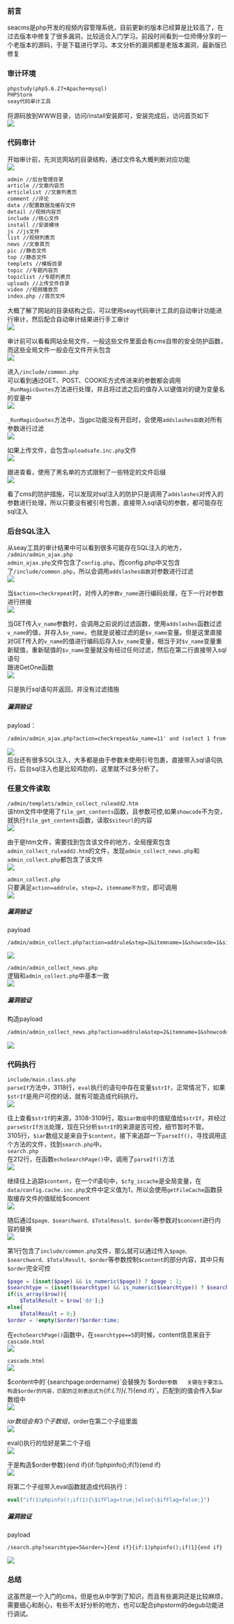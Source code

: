 ### 前言

seacms是php开发的视频内容管理系统，目前更新的版本已经算是比较高了，在过去版本中修复了很多漏洞，比较适合入门学习。前段时间看到一位师傅分享的一个老版本的源码，于是下载进行学习。本文分析的漏洞都是老版本漏洞，最新版已修复

### 审计环境

```markdown
phpstudy(php5.6.27+Apache+mysql)
PHPStorm
seay代码审计工具
```

将源码放到WWW目录，访问/install安装即可，安装完成后，访问首页如下  
![](https://shs3.b.qianxin.com/attack_forum/2021/12/attach-6937573bff852e86e7ab3f03f44580c710415e7c.png)

### 代码审计

开始审计前，先浏览网站的目录结构，通过文件名大概判断对应功能  
![](https://shs3.b.qianxin.com/attack_forum/2021/12/attach-ba21aff2f3e6f81d8a48605c60f5e8428db4d01f.png)

```markdown
admin //后台管理目录
article //文章内容页
articlelist //文章列表页
comment //评论
data //配置数据及缓存文件
detail //视频内容页
include //核心文件
install //安装模块
js //js文件
list //视频列表页
news //文章首页
pic //静态文件
top //静态文件
templets //模板目录
topic //专题内容页
topiclist //专题列表页
uploads //上传文件目录
video //视频播放页
index.php //首页文件
```

大概了解了网站的目录结构之后，可以使用seay代码审计工具的自动审计功能进行审计，然后配合自动审计结果进行手工审计  
![](https://shs3.b.qianxin.com/attack_forum/2021/12/attach-5512f0bb2b99bbf512925534bc77d6427c94ba43.png)

审计前可以看看网站全局文件，一般这些文件里面会有cms自带的安全防护函数，而这些全局文件一般会在文件开头包含  
![](https://shs3.b.qianxin.com/attack_forum/2021/12/attach-c971a53d5a5ce6e4dcbe6a3c448340bc4e2c7f64.png)

进入`/include/common.php`  
可以看到通过GET、POST、COOKIE方式传进来的参数都会调用`_RunMagicQuotes`方法进行处理，并且将过滤之后的值存入以键值对的键为变量名的变量中  
![](https://shs3.b.qianxin.com/attack_forum/2021/12/attach-873734eb2fc31065d6cf20172e708f0e87e5d4b7.png)

`_RunMagicQuotes`方法中，当gpc功能没有开启时，会使用`addslashes函数`对所有参数进行过滤  
![](https://shs3.b.qianxin.com/attack_forum/2021/12/attach-992cbb72684ce3901473f772b4c0d8bad3330384.png)

如果上传文件，会包含`uploadsafe.inc.php`文件  
![](https://shs3.b.qianxin.com/attack_forum/2021/12/attach-c19cb95a2cb4ec0e5ee3220f1a4e2dffab023e3d.png)

跟进查看，使用了黑名单的方式限制了一些特定的文件后缀  
![](https://shs3.b.qianxin.com/attack_forum/2021/12/attach-4beb730bcb15ebc5f931ea3aec5a13e3c64e8756.png)

看了cms的防护措施，可以发现对sql注入的防护只是调用了`addslashes`对传入的参数进行处理，所以只要没有被引号包裹，直接带入sql语句的参数，都可能存在sql注入

### 后台SQL注入

从seay工具的审计结果中可以看到很多可能存在SQL注入的地方，  
`/admin/admin_ajax.php`  
`admin_ajax.php`文件包含了`config.php`，而config.php中又包含了`/include/common.php`，所以会调用`addslashes函数`对参数进行过滤  
![](https://shs3.b.qianxin.com/attack_forum/2021/12/attach-2a1d2d11369e20fccfc7410ee3722c1287213393.png)

当`$action=checkrepeat`时，对传入的`参数v_name`进行编码处理，在下一行对参数进行拼接  
![](https://shs3.b.qianxin.com/attack_forum/2021/12/attach-c290c98e4e114f8bea1da8a3ab32fedef498db6a.png)

当GET传入`v_name`参数时，会调用之前说的过滤函数，使用`addslashes`函数过滤`v_name`的值，并存入`$v_name`，也就是说被过滤的是`$v_name`变量。但是这里直接对GET传入的`v_name`的值进行编码后存入`$v_name`变量，相当于对`$v_name`变量重新赋值，重新赋值的`$v_name`变量就没有经过任何过滤，然后在第二行直接带入sql语句  
跟进GetOne函数  
![](https://shs3.b.qianxin.com/attack_forum/2021/12/attach-017462ad0d1cc1439f12e5f033c05aa004c77c67.png)

只是执行sql语句并返回，并没有过滤措施

##### 漏洞验证

payload：

```markdown
/admin/admin_ajax.php?action=checkrepeat&v_name=11' and (select 1 from(select count(*),concat(0x7e,user(),0x7e,floor(rand(0)*2))x from information_schema.plugins group by x)a)-- &timestamp=1
```

![](https://shs3.b.qianxin.com/attack_forum/2021/12/attach-4b1f2875bb22a94193e999cb825d92668fe9f3ee.png)  
后台还有很多SQL注入，大多都是由于参数未使用引号包裹，直接带入sql语句执行，后台sql注入也是比较鸡肋的，这里就不过多分析了。

### 任意文件读取

`/admin/templets/admin_collect_ruleadd2.htm`  
该htm文件中使用了`file_get_contents`函数，且参数可控,如果`showcode`不为空，就执行`file_get_contents`函数，读取`$siteurl`的内容  
![](https://shs3.b.qianxin.com/attack_forum/2021/12/attach-74b6267ba7490344e2250cbee5ffd8e58b73ba50.png)

由于是htm文件，需要找到包含该文件的地方，全局搜索包含`admin_collect_ruleadd2.htm`的文件，发现`admin_collect_news.php`和`admin_collect.php`都包含了该文件  
![](https://shs3.b.qianxin.com/attack_forum/2021/12/attach-c0a6781db6209aaa9dda3a0f1bf14eda920edfef.png)

`admin_collect.php`  
只要满足`action=addrule`，`step=2`，`itemname不为空`，即可调用  
![](https://shs3.b.qianxin.com/attack_forum/2021/12/attach-925baf1a77aab7c5401b4eebbc9f73ab59a76f3f.png)

##### 漏洞验证

payload

```markdown
/admin/admin_collect.php?action=addrule&step=2&itemname=1&showcode=1&siteurl=C:\windows\win.ini
```

![](https://shs3.b.qianxin.com/attack_forum/2021/12/attach-0adacc1a54c3175a644e5168b5603a8d86cb98a8.png)

`/admin/admin_collect_news.php`  
逻辑和`admin_collect.php`中基本一致  
![](https://shs3.b.qianxin.com/attack_forum/2021/12/attach-0c5ce086352f297278a4247cc7e6e3b1ea419da3.png)

##### 漏洞验证

构造payload

```markdown
/admin/admin_collect_news.php?action=addrule&step=2&itemname=1&showcode=1&siteurl=C:\windows\win.ini
```

![](https://shs3.b.qianxin.com/attack_forum/2021/12/attach-bc641b1a0f5ce7185b34c0a829d82d7e195c40f2.png)

### 代码执行

`include/main.class.php`  
`parseIf`方法中，3118行，`eval`执行的语句中存在变量`$strIf`，正常情况下，如果`$strIf`是用户可控的话，就有可能造成代码执行。  
![](https://shs3.b.qianxin.com/attack_forum/2021/12/attach-6d2b3f6f46fddbb3fb7cd8794993128fb3a21cca.png)

往上查看`$strIf`的来源，3108-3109行，取`$iar数组`中的值赋值给`$strIf`，并经过`parseStrIf方法`处理，现在只分析`$strIf`的来源是否可控，细节暂时不管。  
3105行，`$iar`数组又是来自于`$content`，接下来追踪一下`parseIf()`，寻找调用这个方法的文件，找到`search.php`中。  
`search.php`  
在212行，在函数`echoSearchPage()`中，调用了`parseIf()`方法  
![](https://shs3.b.qianxin.com/attack_forum/2021/12/attach-9b5fee66971ff9a3f03a17b9ee6cc9fde3db3e55.png)

继续往上追踪`$content`，在一个if语句中，`$cfg_iscache`是全局变量，在`data/config.cache.inc.php`文件中定义值为1，所以会使用`getFileCache`函数获取缓存文件的值赋给$concent  
![](https://shs3.b.qianxin.com/attack_forum/2021/12/attach-4e8f9ed65818ef4c79b96361dd83895f3a687ac5.png)

随后通过`$page、$searchword、$TotalResult、$order`等参数对`$concent`进行内容的替换  
![](https://shs3.b.qianxin.com/attack_forum/2021/12/attach-5c52317ffc02915f63996e2f4bfe890aa9bde6ef.png)

第1行包含了`include/common.php`文件，那么就可以通过传入`$page、$searchword、$TotalResult、$order`等参数控制`$content`的部分内容，其中只有`$order`完全可控

```php
$page = (isset($page) && is_numeric($page)) ? $page : 1;
$searchtype = (isset($searchtype) && is_numeric($searchtype)) ? $searchtype : -1;
if(is_array($row)){
    $TotalResult = $row['dd'];}
else{
    $TotalResult = 0;}
$order = !empty($order)?$order:time;
```

在`echoSearchPage()`函数中，在`searchtype==5`的时候，content信息来自于`cascade.html`  
![](https://shs3.b.qianxin.com/attack_forum/2021/12/attach-cebd0b32c54f448e8d8e2698efe3987e257117c1.png)

`cascade.html`  
![](https://shs3.b.qianxin.com/attack_forum/2021/12/attach-421458b88c6afd701d4ee1c6b378ae5e70efa134.png)

$content中的`{searchpage:ordername}`会替换为`$order`参数  
关键在于要怎么构造$order的内容，匹配的正则表达式为`{if:(.*?)}(.*?){end if}`，匹配到的值会传入$iar数组中  
![](https://shs3.b.qianxin.com/attack_forum/2021/12/attach-a000ae45c0cd66c5bb6af24e23f71b0510c1c710.png)

$iar数组会有3个子数组，$order在第二个子组里面  
![](https://shs3.b.qianxin.com/attack_forum/2021/12/attach-00d761298f124c05a73d7d3bcbfc6ed7683c3186.png)

eval()执行的恰好是第二个子组  
![](https://shs3.b.qianxin.com/attack_forum/2021/12/attach-894a5ecd70efb21bc4687ca2bf34b1c8c6ad8ddb.png)

于是构造$order参数}{end if}{if:1)phpinfo();if(1}{end if}  
![](https://shs3.b.qianxin.com/attack_forum/2021/12/attach-08ca58631fb1ce585418141f6d51c68768046c1a.png)

将第二个子组带入eval函数就造成代码执行：

```php
eval("if(1)phpinfo();if(1){\$ifFlag=true;}else{\$ifFlag=false;}")
```

##### 漏洞验证

payload

```markdown
/search.php?searchtype=5&order=}{end if}{if:1)phpinfo();if(1}{end if}
```

![](https://shs3.b.qianxin.com/attack_forum/2021/12/attach-32215ac7eb4b693534e1f3a2d93ab4df7f03a93f.png)

### 总结

这虽然是一个入门的cms，但是也从中学到了知识，而且有些漏洞还是比较麻烦，需要细心和耐心，有些不太好分析的地方，也可以配合phpstorm的degub功能进行调试。